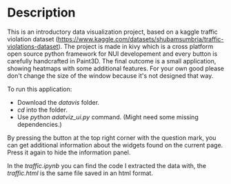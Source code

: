 # Description
This is an introductory data visualization project, based on a kaggle traffic violation dataset (https://www.kaggle.com/datasets/shubamsumbria/traffic-violations-dataset). The project is made in kivy which is a cross platform open source python framework for NUI developement and every button is carefully handcrafted in Paint3D. The final outcome is a small application, showing heatmaps with some additional features. For your own good please don't change the size of the window because it's not designed that way.


To run this application:
- Download the *datavis* folder.
- *cd* into the folder.
- Use *python adatviz_ui.py* command. (Might need some missing dependencies.)

By pressing the button at the top right corner with the question mark, you can get additional information about the widgets found on the current page.  Press it again to hide the information panel.  

In the *traffic.ipynb* you can find the code I extracted the data with, the *traffic.html* is the same file saved in an html format.
